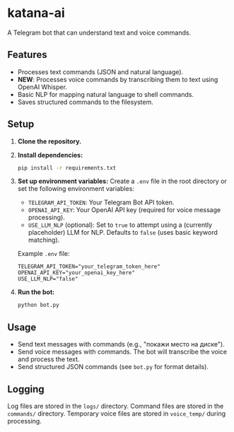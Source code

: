 # katana-ai

A Telegram bot that can understand text and voice commands.

## Features

-   Processes text commands (JSON and natural language).
-   **NEW**: Processes voice commands by transcribing them to text using OpenAI Whisper.
-   Basic NLP for mapping natural language to shell commands.
-   Saves structured commands to the filesystem.

## Setup

1.  **Clone the repository.**
2.  **Install dependencies:**
    ```bash
    pip install -r requirements.txt
    ```
3.  **Set up environment variables:**
    Create a `.env` file in the root directory or set the following environment variables:
    *   `TELEGRAM_API_TOKEN`: Your Telegram Bot API token.
    *   `OPENAI_API_KEY`: Your OpenAI API key (required for voice message processing).
    *   `USE_LLM_NLP` (optional): Set to `true` to attempt using a (currently placeholder) LLM for NLP. Defaults to `false` (uses basic keyword matching).

    Example `.env` file:
    ```
    TELEGRAM_API_TOKEN="your_telegram_token_here"
    OPENAI_API_KEY="your_openai_key_here"
    USE_LLM_NLP="false"
    ```

4.  **Run the bot:**
    ```bash
    python bot.py
    ```

## Usage

-   Send text messages with commands (e.g., "покажи место на диске").
-   Send voice messages with commands. The bot will transcribe the voice and process the text.
-   Send structured JSON commands (see `bot.py` for format details).

## Logging

Log files are stored in the `logs/` directory.
Command files are stored in the `commands/` directory.
Temporary voice files are stored in `voice_temp/` during processing.